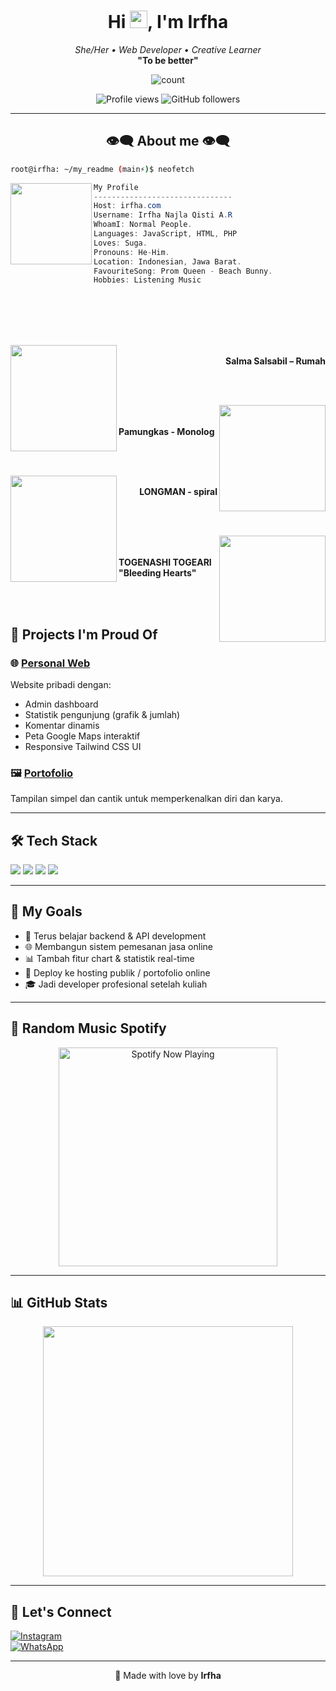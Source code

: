 <h1 align="center">Hi <img src="https://media.giphy.com/media/hvRJCLFzcasrR4ia7z/giphy.gif" width="28">, I'm Irfha</h1>
<p align="center">
  <i>She/Her • Web Developer • Creative Learner</i><br>
  <b>"To be better"</b>
</p>

<p align="center">
<img align="center" alt="count" src="https://count.getloli.com/get/@:irfha05?theme=rule34">
</p>

<p align="center">
  <img src="https://komarev.com/ghpvc/?username=irfha05&style=flat-square&color=blue" alt="Profile views" />
  <img src="https://img.shields.io/github/followers/irfha05?label=Followers&style=social" alt="GitHub followers" />
</p>

---

<h2 align="center"> 👁️‍🗨️ About me 👁️‍🗨️ </h2>

```sh
root@irfha: ~/my_readme (main⚡)$ neofetch
```

<img align="left" src="https://avatars.githubusercontent.com/u/193067540?s=400&u=b80a435d70eab1bbd6000cc79a263b9678551d08&v=4" width="130px"/>

```csharp
My Profile
-------------------------------
Host: irfha.com
Username: Irfha Najla Qisti A.R
WhoamI: Normal People.
Languages: JavaScript, HTML, PHP
Loves: Suga.
Pronouns: He-Him.
Location: Indonesian, Jawa Barat.
FavouriteSong: Prom Queen - Beach Bunny.
Hobbies: Listening Music
```

<div>
<br>
<br>
<br>
<br>

<p align="right"><a href = "https://music.youtube.com/watch?v=PRgKQl61U0E?si=04-YC8RZMDudWMX8"><img src = "https://i.ytimg.com/vi/PRgKQl61U0E/maxresdefault.jpg" width = "170" align = "left"/></a><b><br>
Salma Salsabil – Rumah</b></p>
<br>
<br>

<p align="left"><a href = "https://music.youtube.com/watch?v=-mwsPoerFWU?si=zMPr27unL7ouEHB0"><img  src ="https://i.ytimg.com/vi_webp/-mwsPoerFWU/maxresdefault.webp" width="170" align="right"></a><b><br><br>Pamungkas - Monolog</b></p>

<br>
<br>

<p align="right"><a href="https://music.youtube.com/watch?v=fE9trKOuT3Q&si=BkSxh-TtURQsoAfx"><img src="https://i.ytimg.com/vi_webp/fE9trKOuT3Q/maxresdefault.webp" width="170" align="left"></a><b><br>LONGMAN - spiral</b></p>
<br>
<br>

<p align="left"><a href = "https://music.youtube.com/watch?v=LU3f8ZGfd5g&si=ZLzWu0TZwcZwPyvO"><img  src ="https://i.ytimg.com/vi_webp/LU3f8ZGfd5g/maxresdefault.webp" width="170" align="right"></a><b><br><br>TOGENASHI TOGEARI "Bleeding Hearts"</b></p>

<br>
</div>
<br>

## 💼 Projects I'm Proud Of

### 🌐 [Personal Web](https://github.com/irfha05/personal-web)
Website pribadi dengan:
- Admin dashboard
- Statistik pengunjung (grafik & jumlah)
- Komentar dinamis
- Peta Google Maps interaktif
- Responsive Tailwind CSS UI

### 🖼️ [Portofolio](https://github.com/irfha05/portofolio)
Tampilan simpel dan cantik untuk memperkenalkan diri dan karya.

---

## 🛠️ Tech Stack

<p>
  <img src="https://img.shields.io/badge/-HTML5-E34F26?style=for-the-badge&logo=html5&logoColor=white" />
  <img src="https://img.shields.io/badge/-PHP-777BB4?style=for-the-badge&logo=php&logoColor=white" />
  <img src="https://img.shields.io/badge/-Tailwind_CSS-38B2AC?style=for-the-badge&logo=tailwind-css&logoColor=white" />
  <img src="https://img.shields.io/badge/-MySQL-4479A1?style=for-the-badge&logo=mysql&logoColor=white" />
</p>

---

## 🎯 My Goals

- 🌱 Terus belajar backend & API development
- 🌐 Membangun sistem pemesanan jasa online
- 📊 Tambah fitur chart & statistik real-time
- 🚀 Deploy ke hosting publik / portofolio online
- 🎓 Jadi developer profesional setelah kuliah

---

## 🎵 Random Music Spotify

<p align="center">
  <a href="https://open.spotify.com" target="_blank"><img src="https://now-playing-on-spotify.vercel.app/api/spotify" alt="Spotify Now Playing" width="350"/></a>
</p>

---

## 📊 GitHub Stats

<p align="center">
  <img src="https://github-readme-stats.vercel.app/api?username=irfha05&show_icons=true&theme=tokyonight" width="400" />
</p>

---

## 🤝 Let's Connect

[![Instagram](https://img.shields.io/badge/@itsnaqis.ar_-E4405F?style=for-the-badge&logo=instagram&logoColor=white)](https://www.instagram.com/itsnaqis.ar)  
[![WhatsApp](https://img.shields.io/badge/WhatsApp-Chat-green?style=for-the-badge&logo=whatsapp&logoColor=white)](https://wa.me/628xxxxxxxxxx)

---

<p align="center">
  💖 Made with love by <b>Irfha</b>
</p>
